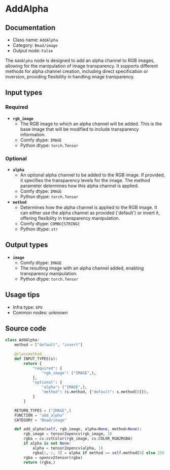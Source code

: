 # AddAlpha
## Documentation
- Class name: `AddAlpha`
- Category: `Bmad/image`
- Output node: `False`

The `AddAlpha` node is designed to add an alpha channel to RGB images, allowing for the manipulation of image transparency. It supports different methods for alpha channel creation, including direct specification or inversion, providing flexibility in handling image transparency.
## Input types
### Required
- **`rgb_image`**
    - The RGB image to which an alpha channel will be added. This is the base image that will be modified to include transparency information.
    - Comfy dtype: `IMAGE`
    - Python dtype: `torch.Tensor`
### Optional
- **`alpha`**
    - An optional alpha channel to be added to the RGB image. If provided, it specifies the transparency levels for the image. The method parameter determines how this alpha channel is applied.
    - Comfy dtype: `IMAGE`
    - Python dtype: `torch.Tensor`
- **`method`**
    - Determines how the alpha channel is applied to the RGB image. It can either use the alpha channel as provided ('default') or invert it, offering flexibility in transparency manipulation.
    - Comfy dtype: `COMBO[STRING]`
    - Python dtype: `str`
## Output types
- **`image`**
    - Comfy dtype: `IMAGE`
    - The resulting image with an alpha channel added, enabling transparency manipulation.
    - Python dtype: `torch.Tensor`
## Usage tips
- Infra type: `GPU`
- Common nodes: unknown


## Source code
```python
class AddAlpha:
    method = ["default", "invert"]

    @classmethod
    def INPUT_TYPES(s):
        return {
            "required": {
                "rgb_image": ("IMAGE",),
            },
            "optional": {
                "alpha": ("IMAGE",),
                "method": (s.method, {"default": s.method[0]}),
            }
        }

    RETURN_TYPES = ("IMAGE",)
    FUNCTION = "add_alpha"
    CATEGORY = "Bmad/image"

    def add_alpha(self, rgb_image, alpha=None, method=None):
        rgb_image = tensor2opencv(rgb_image, 3)
        rgba = cv.cvtColor(rgb_image, cv.COLOR_RGB2RGBA)
        if alpha is not None:
            alpha = tensor2opencv(alpha, 1)
            rgba[:, :, 3] = alpha if method == self.method[0] else 255 - alpha
        rgba = opencv2tensor(rgba)
        return (rgba,)

```
